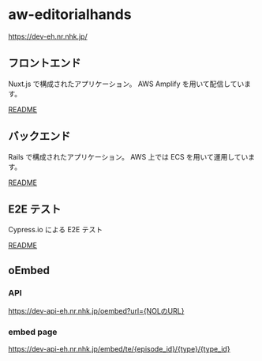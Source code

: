 # aw-editorialhands

https://dev-eh.nr.nhk.jp/

## フロントエンド

Nuxt.js で構成されたアプリケーション。
AWS Amplify を用いて配信しています。

[README](https://github.com/d7lab/aw-editorialhands-ui/blob/develop/frontend/README.md)

## バックエンド

Rails で構成されたアプリケーション。
AWS 上では ECS を用いて運用しています。

[README](https://github.com/d7lab/aw-editorialhands-ui/blob/develop/api-eh/README.md)

## E2E テスト

Cypress.io による E2E テスト

[README](https://github.com/d7lab/aw-editorialhands-ui/blob/develop/e2e/README.md)

## oEmbed

### API

https://dev-api-eh.nr.nhk.jp/oembed?url={NOLのURL}

### embed page

https://dev-api-eh.nr.nhk.jp/embed/te/{episode_id}/{type}/{type_id}
